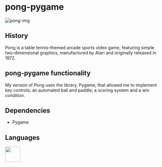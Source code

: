 # pong-pygame

![pong-img](https://githubimagebucket.s3.us-east-2.amazonaws.com/pong-readme-img.png)


## History

Pong is a table tennis–themed arcade sports video game, featuring simple two-dimensional graphics, manufactured by Atari and originally released in 1972.

## pong-pygame functionality 

My version of Pong uses the library, Pygame, that allowed me to implement key controls; an automated ball and paddle; a scoring system and a win condition.

## Dependencies

<ul>
<li>Pygame</li>
</ul>


## Languages

<img src="https://githubimagebucket.s3.us-east-2.amazonaws.com/4375050_logo_python_icon.png" width="50" height="50" />
